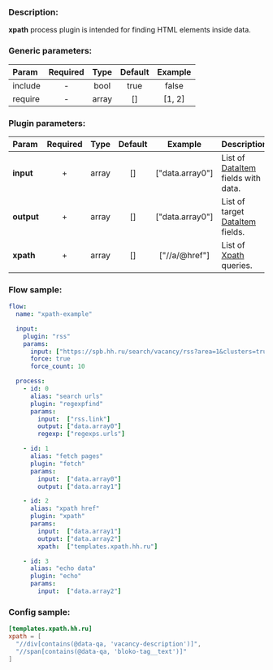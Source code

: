 ### Description:

**xpath** process plugin is intended for finding HTML elements inside
data.


### Generic parameters:

| Param   | Required | Type  | Default | Example |
|:--------|:--------:|:-----:|:-------:|:-------:|
| include |    -     | bool  |  true   |  false  |
| require |    -     | array |   []    | [1, 2]  |


### Plugin parameters:

| Param      | Required | Type  | Default |     Example     | Description                                                                                         |
|:-----------|:--------:|:-----:|:-------:|:---------------:|:----------------------------------------------------------------------------------------------------|
| **input**  |    +     | array |   []    | ["data.array0"] | List of [DataItem](https://github.com/livelace/gosquito/blob/master/docs/data.md) fields with data. |
| **output** |    +     | array |   []    | ["data.array0"] | List of target [DataItem](https://github.com/livelace/gosquito/blob/master/docs/data.md) fields.    |
| **xpath**  |    +     | array |   []    |  ["//a/@href"]  | List of [Xpath](https://en.wikipedia.org/wiki/XPath) queries.                                       |

### Flow sample:

```yaml
flow:
  name: "xpath-example"

  input:
    plugin: "rss"
    params:
      input: ["https://spb.hh.ru/search/vacancy/rss?area=1&clusters=true&enable_snippets=true&search_period=1&specialization=1&text=."]
      force: true
      force_count: 10

  process:
    - id: 0
      alias: "search urls"
      plugin: "regexpfind"
      params:
        input:  ["rss.link"]
        output: ["data.array0"]
        regexp: ["regexps.urls"]

    - id: 1
      alias: "fetch pages"
      plugin: "fetch"
      params:
        input:  ["data.array0"]
        output: ["data.array1"]

    - id: 2
      alias: "xpath href"
      plugin: "xpath"
      params:
        input:  ["data.array1"]
        output: ["data.array2"]
        xpath:  ["templates.xpath.hh.ru"]

    - id: 3
      alias: "echo data"
      plugin: "echo"
      params:
        input:  ["data.array2"]
```

### Config sample:

```toml
[templates.xpath.hh.ru]
xpath = [
  "//div[contains(@data-qa, 'vacancy-description')]", 
  "//span[contains(@data-qa, 'bloko-tag__text')]"
]
```

